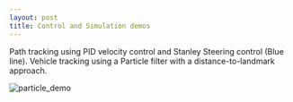 ```yaml
---
layout: post
title: Control and Simulation demos
---
```



Path tracking using PID velocity control and Stanley Steering control (Blue line). Vehicle tracking using a Particle filter with a distance-to-landmark approach.

![particle_demo](https://github.com/FernCarrera/FernCarrera.github.io/master/images/particle_filter_demo.gif)


